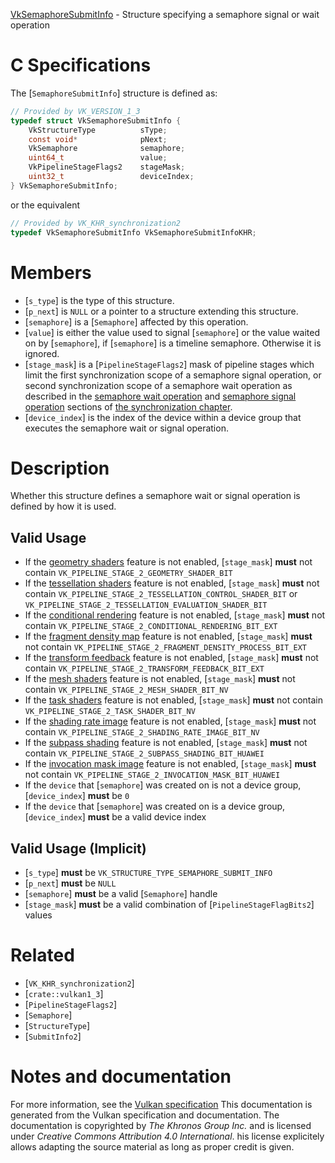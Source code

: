 [VkSemaphoreSubmitInfo](https://www.khronos.org/registry/vulkan/specs/1.3-extensions/man/html/VkSemaphoreSubmitInfo.html) - Structure specifying a semaphore signal or wait operation

# C Specifications
The [`SemaphoreSubmitInfo`] structure is defined as:
```c
// Provided by VK_VERSION_1_3
typedef struct VkSemaphoreSubmitInfo {
    VkStructureType          sType;
    const void*              pNext;
    VkSemaphore              semaphore;
    uint64_t                 value;
    VkPipelineStageFlags2    stageMask;
    uint32_t                 deviceIndex;
} VkSemaphoreSubmitInfo;
```
or the equivalent
```c
// Provided by VK_KHR_synchronization2
typedef VkSemaphoreSubmitInfo VkSemaphoreSubmitInfoKHR;
```

# Members
- [`s_type`] is the type of this structure.
- [`p_next`] is `NULL` or a pointer to a structure extending this structure.
- [`semaphore`] is a [`Semaphore`] affected by this operation.
- [`value`] is either the value used to signal [`semaphore`] or the value waited on by [`semaphore`], if [`semaphore`] is a timeline semaphore. Otherwise it is ignored.
- [`stage_mask`] is a [`PipelineStageFlags2`] mask of pipeline stages which limit the first synchronization scope of a semaphore signal operation, or second synchronization scope of a semaphore wait operation as described in the [semaphore wait operation](https://www.khronos.org/registry/vulkan/specs/1.3-extensions/html/vkspec.html#synchronization-semaphores-waiting) and [semaphore signal operation](https://www.khronos.org/registry/vulkan/specs/1.3-extensions/html/vkspec.html#synchronization-semaphores-signaling) sections of [the synchronization chapter](https://www.khronos.org/registry/vulkan/specs/1.3-extensions/html/vkspec.html#synchronization).
- [`device_index`] is the index of the device within a device group that executes the semaphore wait or signal operation.

# Description
Whether this structure defines a semaphore wait or signal operation is
defined by how it is used.
## Valid Usage
-    If the [geometry shaders](https://www.khronos.org/registry/vulkan/specs/1.2-extensions/html/vkspec.html#features-geometryShader) feature is not enabled, [`stage_mask`] **must**  not contain `VK_PIPELINE_STAGE_2_GEOMETRY_SHADER_BIT`
-    If the [tessellation shaders](https://www.khronos.org/registry/vulkan/specs/1.2-extensions/html/vkspec.html#features-tessellationShader) feature is not enabled, [`stage_mask`] **must**  not contain `VK_PIPELINE_STAGE_2_TESSELLATION_CONTROL_SHADER_BIT` or `VK_PIPELINE_STAGE_2_TESSELLATION_EVALUATION_SHADER_BIT`
-    If the [conditional rendering](https://www.khronos.org/registry/vulkan/specs/1.2-extensions/html/vkspec.html#features-conditionalRendering) feature is not enabled, [`stage_mask`] **must**  not contain `VK_PIPELINE_STAGE_2_CONDITIONAL_RENDERING_BIT_EXT`
-    If the [fragment density map](https://www.khronos.org/registry/vulkan/specs/1.2-extensions/html/vkspec.html#features-fragmentDensityMap) feature is not enabled, [`stage_mask`] **must**  not contain `VK_PIPELINE_STAGE_2_FRAGMENT_DENSITY_PROCESS_BIT_EXT`
-    If the [transform feedback](https://www.khronos.org/registry/vulkan/specs/1.2-extensions/html/vkspec.html#features-transformFeedback) feature is not enabled, [`stage_mask`] **must**  not contain `VK_PIPELINE_STAGE_2_TRANSFORM_FEEDBACK_BIT_EXT`
-    If the [mesh shaders](https://www.khronos.org/registry/vulkan/specs/1.2-extensions/html/vkspec.html#features-meshShader) feature is not enabled, [`stage_mask`] **must**  not contain `VK_PIPELINE_STAGE_2_MESH_SHADER_BIT_NV`
-    If the [task shaders](https://www.khronos.org/registry/vulkan/specs/1.2-extensions/html/vkspec.html#features-taskShader) feature is not enabled, [`stage_mask`] **must**  not contain `VK_PIPELINE_STAGE_2_TASK_SHADER_BIT_NV`
-    If the [shading rate image](https://www.khronos.org/registry/vulkan/specs/1.2-extensions/html/vkspec.html#features-shadingRateImage) feature is not enabled, [`stage_mask`] **must**  not contain `VK_PIPELINE_STAGE_2_SHADING_RATE_IMAGE_BIT_NV`
-    If the [subpass shading](https://www.khronos.org/registry/vulkan/specs/1.2-extensions/html/vkspec.html#features-subpassShading) feature is not enabled, [`stage_mask`] **must**  not contain `VK_PIPELINE_STAGE_2_SUBPASS_SHADING_BIT_HUAWEI`
-    If the [invocation mask image](https://www.khronos.org/registry/vulkan/specs/1.2-extensions/html/vkspec.html#features-invocationMask) feature is not enabled, [`stage_mask`] **must**  not contain `VK_PIPELINE_STAGE_2_INVOCATION_MASK_BIT_HUAWEI`
-    If the `device` that [`semaphore`] was created on is not a device group, [`device_index`] **must**  be `0`
-    If the `device` that [`semaphore`] was created on is a device group, [`device_index`] **must**  be a valid device index

## Valid Usage (Implicit)
-  [`s_type`] **must**  be `VK_STRUCTURE_TYPE_SEMAPHORE_SUBMIT_INFO`
-  [`p_next`] **must**  be `NULL`
-  [`semaphore`] **must**  be a valid [`Semaphore`] handle
-  [`stage_mask`] **must**  be a valid combination of [`PipelineStageFlagBits2`] values

# Related
- [`VK_KHR_synchronization2`]
- [`crate::vulkan1_3`]
- [`PipelineStageFlags2`]
- [`Semaphore`]
- [`StructureType`]
- [`SubmitInfo2`]

# Notes and documentation
For more information, see the [Vulkan specification](https://www.khronos.org/registry/vulkan/specs/1.3-extensions/html/vkspec.html)
This documentation is generated from the Vulkan specification and documentation.
The documentation is copyrighted by *The Khronos Group Inc.* and is licensed under *Creative Commons Attribution 4.0 International*.
his license explicitely allows adapting the source material as long as proper credit is given.
        
